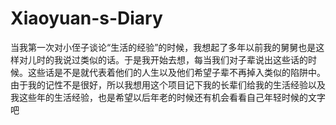 # Xiaoyuan-s-Diary
  当我第一次对小侄子谈论“生活的经验”的时候，我想起了多年以前我的舅舅也是这样对儿时的我说过类似的话。于是我开始去想，每当我们对子辈说出这些话的时候。这些话是不是就代表着他们的人生以及他们希望子辈不再掉入类似的陷阱中。由于我的记性不是很好，所以我想用这个项目记下我的长辈们给我的生活经验以及我这些年的生活经验，也是希望以后年老的时候还有机会看看自己年轻时候的文字吧

